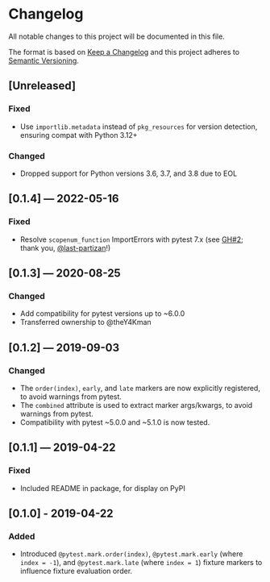 # Changelog
All notable changes to this project will be documented in this file.

The format is based on [Keep a Changelog](http://keepachangelog.com/en/1.0.0/)
and this project adheres to [Semantic Versioning](http://semver.org/spec/v2.0.0.html).


## [Unreleased]
### Fixed
 - Use `importlib.metadata` instead of `pkg_resources` for version detection, ensuring compat with Python 3.12+

### Changed
 - Dropped support for Python versions 3.6, 3.7, and 3.8 due to EOL


## [0.1.4] — 2022-05-16
### Fixed
 - Resolve `scopenum_function` ImportErrors with pytest 7.x (see [GH#2](https://github.com/theY4Kman/pytest-fixture-order/issues/2); thank you, [@last-partizan](https://github.com/last-partizan)!)


## [0.1.3] — 2020-08-25
### Changed
 - Add compatibility for pytest versions up to ~6.0.0
 - Transferred ownership to @theY4Kman


## [0.1.2] — 2019-09-03
### Changed
 - The `order(index)`, `early`, and `late` markers are now explicitly registered, to avoid warnings from pytest.
 - The `combined` attribute is used to extract marker args/kwargs, to avoid warnings from pytest.
 - Compatibility with pytest ~5.0.0 and ~5.1.0 is now tested.


## [0.1.1] — 2019-04-22
### Fixed
 - Included README in package, for display on PyPI


## [0.1.0] - 2019-04-22
### Added
 - Introduced `@pytest.mark.order(index)`, `@pytest.mark.early` (where `index = -1`), and `@pytest.mark.late` (where `index = 1`) fixture markers to influence fixture evaluation order.
